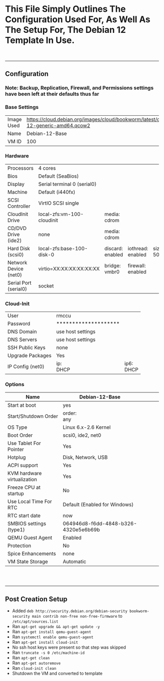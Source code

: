 # This File Simply Outlines The Configuration Used For, As Well As The Setup For, The Debian 12 Template In Use.

<br>

____________________
## Configuration ##

### Note: Backup, Replication, Firewall, and Permissions settings have been left at their defaults thus far

### Base Settings ###
|            	|                                                                                     	|
|------------	|-------------------------------------------------------------------------------------	|
| Image Used 	| https://cloud.debian.org/images/cloud/bookworm/latest/debian-12-generic-amd64.qcow2 	|
| Name       	| Debian-12-Base                                                                      	|
| VM ID      	| 100                                                                                 	|

### Hardware ###

|                       	|                             	|                  	    |                   	|             	|              	|
|-----------------------	|-----------------------------	|------------------	    |-------------------	|-------------	|--------------	|
| Processors            	| 4 cores                     	|                  	    |                   	|             	|              	|
| Bios                  	| Default (SeaBios)           	|                  	    |                   	|             	|              	|
| Display               	| Serial terminal 0 (serial0) 	|                  	    |                   	|             	|              	|
| Machine               	| Default (i440fx)            	|                  	    |                   	|             	|              	|
| SCSI Controller       	| VirtIO SCSI single          	|                  	    |                   	|             	|              	|
| CloudInit Drive       	| local-zfs:vm-100-cloudinit  	| media:<br>cdrom      	|                   	|             	|              	|
| CD/DVD Drive (ide2)   	| none                        	| media:<br>cdrom      	|                   	|             	|              	|
| Hard Disk (scsi0)     	| local-zfs:base-100-disk-0   	| discard:<br>enabled 	| iothread:<br>enabled 	| size:<br>50GiB|ssd:<br>enabled|
| Network Device (net0) 	| virtio=XX:XX:XX:XX:XX:XX    	| bridge:<br>vmbr0    	| firewall:<br>enabled 	|             	|              	|
| Serial Port (serial0) 	| socket                      	|                  	    |                   	|             	|              	|


### Cloud-Init ###

|                  	|                      	|           	|
|------------------	|----------------------	|-----------	|
| User             	| rmccu                	|           	|
| Password         	| ******************** 	|           	|
| DNS Domain       	| use host settings    	|           	|
| DNS Servers      	| use host settings    	|           	|
| SSH Public Keys  	| none                 	|           	|
| Upgrade Packages 	| Yes                  	|           	|
| IP Config (net0) 	| ip:<br>DHCP           | ip6:<br>DHCP 	|


### Options ###

| Name                        	| Debian-12-Base                       	|   	|   	|   	|   	|
|-----------------------------	|--------------------------------------	|---	|---	|---	|---	|
| Start at boot               	| yes                                  	|   	|   	|   	|   	|
| Start/Shutdown Order        	| order:<br>any                        	|   	|   	|   	|   	|
| OS Type                     	| Linux 6.x-2.6 Kernel                 	|   	|   	|   	|   	|
| Boot Order                  	| scsi0, ide2, net0                    	|   	|   	|   	|   	|
| Use Tablet For Pointer      	| Yes                                  	|   	|   	|   	|   	|
| Hotplug                     	| Disk, Network, USB                   	|   	|   	|   	|   	|
| ACPI support                	| Yes                                  	|   	|   	|   	|   	|
| KVM hardware virtualization 	| Yes                                  	|   	|   	|   	|   	|
| Freeze CPU at startup       	| No                                   	|   	|   	|   	|   	|
| Use Local Time For RTC      	| Default (Enabled for Windows)        	|   	|   	|   	|   	|
| RTC start date              	| now                                  	|   	|   	|   	|   	|
| SMBIOS settings (type1)     	| 064946d8-f6dd-4848-b326-4320e5e6b69b 	|   	|   	|   	|   	|
| QEMU Guest Agent            	| Enabled                              	|   	|   	|   	|   	|
| Protection                  	| No                                   	|   	|   	|   	|   	|
| Spice Enhancements          	| none                                 	|   	|   	|   	|   	|
| VM State Storage            	| Automatic                            	|   	|   	|   	|   	|

<br><br>

____________________
## Post Creation Setup ##
- Added ```deb http://security.debian.org/debian-security bookworm-security main contrib non-free non-free-firmware``` to ```/etc/apt/sources.list```
- Ran ```apt-get upgrade && apt-get update -y```
- Ran ```apt-get install qemu-guest-agent```
- Ran ```systemctl enable qemu-guest-agent```
- Ran ```apt-get install cloud-init```
- No ssh host keys were present so that step was skipped
- Ran ```truncate -s 0 /etc/machine-id```
- Ran ```apt-get clean```
- Ran ```apt-get autoremove```
- Ran ```cloud-init clean```
- Shutdown the VM and converted to template